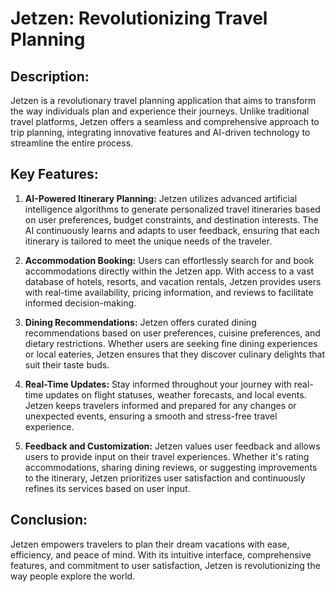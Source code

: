 # Jetzen: Revolutionizing Travel Planning

## Description:
Jetzen is a revolutionary travel planning application that aims to transform the way individuals plan and experience their journeys. Unlike traditional travel platforms, Jetzen offers a seamless and comprehensive approach to trip planning, integrating innovative features and AI-driven technology to streamline the entire process.

## Key Features:
1. **AI-Powered Itinerary Planning:** Jetzen utilizes advanced artificial intelligence algorithms to generate personalized travel itineraries based on user preferences, budget constraints, and destination interests. The AI continuously learns and adapts to user feedback, ensuring that each itinerary is tailored to meet the unique needs of the traveler.

2. **Accommodation Booking:** Users can effortlessly search for and book accommodations directly within the Jetzen app. With access to a vast database of hotels, resorts, and vacation rentals, Jetzen provides users with real-time availability, pricing information, and reviews to facilitate informed decision-making.

3. **Dining Recommendations:** Jetzen offers curated dining recommendations based on user preferences, cuisine preferences, and dietary restrictions. Whether users are seeking fine dining experiences or local eateries, Jetzen ensures that they discover culinary delights that suit their taste buds.

4. **Real-Time Updates:** Stay informed throughout your journey with real-time updates on flight statuses, weather forecasts, and local events. Jetzen keeps travelers informed and prepared for any changes or unexpected events, ensuring a smooth and stress-free travel experience.

5. **Feedback and Customization:** Jetzen values user feedback and allows users to provide input on their travel experiences. Whether it's rating accommodations, sharing dining reviews, or suggesting improvements to the itinerary, Jetzen prioritizes user satisfaction and continuously refines its services based on user input.

## Conclusion:
Jetzen empowers travelers to plan their dream vacations with ease, efficiency, and peace of mind. With its intuitive interface, comprehensive features, and commitment to user satisfaction, Jetzen is revolutionizing the way people explore the world.